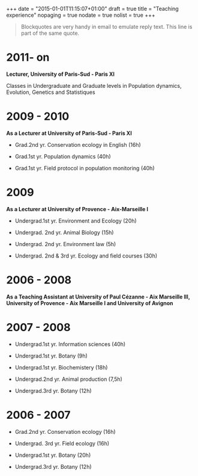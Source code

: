 +++
date = "2015-01-01T11:15:07+01:00"
draft = true
title = "Teaching experience"
nopaging = true
nodate = true
nolist = true
+++

> Blockquotes are very handy in email to emulate reply text.
> This line is part of the same quote.

# 2011- on

**Lecturer, University of Paris-Sud - Paris XI**

Classes in Undergraduate and Graduate levels in Population dynamics, Evolution, Genetics and Statistiques

# 2009 - 2010
**As a Lecturer at University of Paris-Sud - Paris XI**

  * Grad.2nd yr. Conservation ecology in English (16h)

  * Grad.1st yr. Population dynamics (40h)

  * Grad.1st yr. Field protocol in population monitoring (40h)

# 2009

**As a Lecturer at University of Provence - Aix-Marseille I**

  * Undergrad.1st yr. Environment and Ecology (20h)

  * Undergrad. 2nd yr. Animal Biology (15h)

  * Undergrad. 2nd yr. Environment law (5h)

  * Undergrad. 2nd & 3rd yr. Ecology and field courses (30h)

# 2006 - 2008
**As a Teaching Assistant at University of Paul Cézanne - Aix Marseille III, University of Provence - Aix Marseille I and University of Avignon**

# 2007 - 2008

  * Undergrad.1st yr. Information sciences (40h)

  * Undergrad.1st yr. Botany (9h)

  * Undergrad.1st yr. Biochemistery (18h)

  * Undergrad.2nd yr. Animal production (7,5h)

  * Undergrad.3rd yr. Botany (12h)

# 2006 - 2007

  * Grad.2nd yr. Conservation ecology (16h)

  * Undergrad. 3rd yr. Field ecology (16h)

  * Undergrad.1st yr. Botany (20h)

  * Undergrad.3rd yr. Botany (12h)